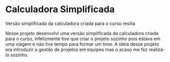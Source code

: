 # Calculadora Simplificada
 Versão simplificada da calculadora criada para o curso resilia

Nesse projeto desenvolvi uma versão simplificada da calculadora criada para o curso, infelizmente tive que criar o projeto sozinho pois estava em uma viagem e não tive tempo para formar um time.
A ideia desse projeto era introduzir a gestão de projetos em equipes mas o acaso me fez realizá-lo sozinho.
